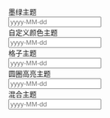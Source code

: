 <div class="layui-form">
  <div class="layui-form-item">
    <div class="layui-inline">
      <label class="layui-form-label">墨绿主题</label>
      <div class="layui-input-inline">
        <input type="text" class="layui-input" id="ID-laydate-theme-molv" placeholder="yyyy-MM-dd">
      </div>
    </div>
    <div class="layui-inline">
      <label class="layui-form-label">自定义颜色主题</label>
      <div class="layui-input-inline">
        <input type="text" class="layui-input" id="ID-laydate-theme-color" placeholder="yyyy-MM-dd">
      </div>
    </div>
    <div class="layui-inline">
      <label class="layui-form-label">格子主题</label>
      <div class="layui-input-inline">
        <input type="text" class="layui-input" id="ID-laydate-theme-grid" placeholder="yyyy-MM-dd">
      </div>
    </div>
    <div class="layui-inline">
      <label class="layui-form-label">圆圈高亮主题</label>
      <div class="layui-input-inline">
        <input type="text" class="layui-input" id="ID-laydate-theme-circle" placeholder="yyyy-MM-dd">
      </div>
    </div>
    <div class="layui-inline">
      <label class="layui-form-label">混合主题</label>
      <div class="layui-input-inline">
        <input type="text" class="layui-input" id="ID-laydate-theme-multi" placeholder="yyyy-MM-dd">
      </div>
    </div>
  </div>
</div>

<!-- import layui --> 
<script>
layui.use(function(){
  var laydate = layui.laydate;

  // 墨绿主题
  laydate.render({
    elem: '#ID-laydate-theme-molv',
    theme: 'molv'
  });
  
  // 自定义颜色
  laydate.render({
    elem: '#ID-laydate-theme-color',
    theme: '#FF5722'
  });
  
  // 格子主题
  laydate.render({
    elem: '#ID-laydate-theme-grid',
    theme: 'grid'
  });

  // 圆圈高亮主题
  laydate.render({
    elem: '#ID-laydate-theme-circle',
    theme: 'circle' // 2.8+新增主题
  });

  // 混合主题
  laydate.render({
    elem: '#ID-laydate-theme-multi',
    theme: ['molv', 'grid'] // 2.8+ 新增功能
  });
});
</script>